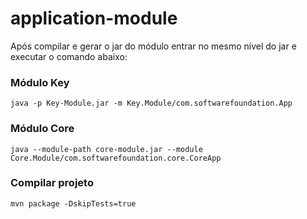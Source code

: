 # application-module

Após compilar e gerar o jar do módulo entrar no mesmo nível do jar
e executar o comando abaixo:

### Módulo Key
```
java -p Key-Module.jar -m Key.Module/com.softwarefoundation.App
```

### Módulo Core
```
java --module-path core-module.jar --module Core.Module/com.softwarefoundation.core.CoreApp
```

### Compilar projeto
```
mvn package -DskipTests=true
```
